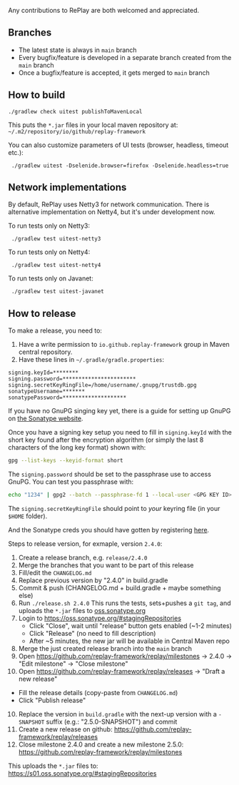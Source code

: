 Any contributions to RePlay are both welcomed and appreciated.

## Branches

- The latest state is always in `main` branch
- Every bugfix/feature is developed in a separate branch created from the `main` branch
- Once a bugfix/feature is accepted, it gets merged to `main` branch


## How to build

    ./gradlew check uitest publishToMavenLocal

This puts the `*.jar` files in your local maven repository at: `~/.m2/repository/io/github/replay-framework`

You can also customize parameters of UI tests (browser, headless, timeout etc.):

     ./gradlew uitest -Dselenide.browser=firefox -Dselenide.headless=true

## Network implementations

By default, RePlay uses Netty3 for network communication. 
There is alternative implementation on Netty4, but it's under development now. 

To run tests only on Netty3:

     ./gradlew test uitest-netty3

To run tests only on Netty4:

     ./gradlew test uitest-netty4

To run tests only on Javanet:

     ./gradlew test uitest-javanet

## How to release

To make a release, you need to:
1. Have a write permission to `io.github.replay-framework` group in Maven central repository.
2. Have these lines in `~/.gradle/gradle.properties`:

```
signing.keyId=********
signing.password=***********************
signing.secretKeyRingFile=/home/username/.gnupg/trustdb.gpg
sonatypeUsername=*******
sonatypePassword=********************
```

If you have no GnuPG singing key yet, there is a guide for setting up GnuPG on [the Sonatype website](https://central.sonatype.org/publish/requirements/gpg).

Once you have a signing key setup you need to fill in `signing.keyId` with the short key found after the encryption algorithm (or simply the last 8 characters of the long key format) shown with:

```sh
gpg --list-keys --keyid-format short
```

The `signing.password` should be set to the passphrase use to access GnuPG. You can test you passphrase with:

```sh
echo "1234" | gpg2 --batch --passphrase-fd 1 --local-user <GPG KEY ID> -as - > /dev/null && echo "Passphrase correct"
```

The `signing.secretKeyRingFile` should point to *your* keyring file (in your `$HOME` folder).

And the Sonatype creds you should have gotten by registering [here](https://central.sonatype.org).


Steps to release version, for exmaple, version `2.4.0`:

1. Create a release branch, e.g. `release/2.4.0`
2. Merge the branches that you want to be part of this release
3. Fill/edit the `CHANGELOG.md`
4. Replace previous version by "2.4.0" in build.gradle
5. Commit & push (CHANGELOG.md + build.gradle + maybe something else)
6. Run `./release.sh 2.4.0`  This runs the tests, sets+pushes a `git tag`, and uploads the `*.jar` files to [oss.sonatype.org](https://oss.sonatype.org)
7. Login to https://oss.sonatype.org/#stagingRepositories
   * Click "Close", wait until "release" button gets enabled (~1-2 minutes)
   * Click "Release" (no need to fill description)
   * After ~5 minutes, the new jar will be available in Central Maven repo
8. Merge the just created release branch into the `main` branch
9. Open https://github.com/replay-framework/replay/milestones -> 2.4.0 -> "Edit milestone" -> "Close milestone"
10. Open https://github.com/replay-framework/replay/releases -> "Draft a new release"
   * Fill the release details (copy-paste from `CHANGELOG.md`)
   * Click "Publish release"
10. Replace the version in `build.gradle` with the next-up version with a `-SNAPSHOT` suffix (e.g.: "2.5.0-SNAPSHOT") and commit
11. Create a new release on github: https://github.com/replay-framework/replay/releases
12. Close milestone 2.4.0 and create a new milestone 2.5.0: https://github.com/replay-framework/replay/milestones

This uploads the `*.jar` files to: https://s01.oss.sonatype.org/#stagingRepositories
